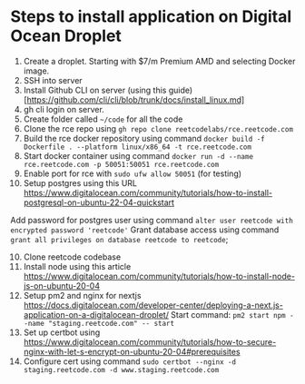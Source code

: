# Steps to install application on Digital Ocean Droplet

1. Create a droplet. Starting with $7/m Premium AMD and selecting Docker image.
2. SSH into server
3. Install Github CLI on server (using this guide)[https://github.com/cli/cli/blob/trunk/docs/install_linux.md]
4. gh cli login on server.
5. Create folder called `~/code` for all the code
6. Clone the rce repo using `gh repo clone reetcodelabs/rce.reetcode.com`
7. Build the rce docker repository using command `docker build -f Dockerfile . --platform linux/x86_64 -t rce.reetcode.com`
8. Start docker container using command `docker run -d --name rce.reetcode.com -p 50051:50051 rce.reetcode.com`
9. Enable port for rce with `sudo ufw allow 50051` (for testing)
9. Setup postgres using this URL https://www.digitalocean.com/community/tutorials/how-to-install-postgresql-on-ubuntu-22-04-quickstart

Add password for postgres user using command `alter user reetcode with encrypted password 'reetcode'`
Grant database access using command `grant all privileges on database reetcode to reetcode`;

10. Clone reetcode codebase
11. Install node using this article https://www.digitalocean.com/community/tutorials/how-to-install-node-js-on-ubuntu-20-04
12. Setup pm2 and nginx for nextjs https://docs.digitalocean.com/developer-center/deploying-a-next.js-application-on-a-digitalocean-droplet/
Start command: `pm2 start npm --name "staging.reetcode.com" -- start`
12. Set up certbot using https://www.digitalocean.com/community/tutorials/how-to-secure-nginx-with-let-s-encrypt-on-ubuntu-20-04#prerequisites
13. Configure cert using command `sudo certbot --nginx -d staging.reetcode.com -d www.staging.reetcode.com`
